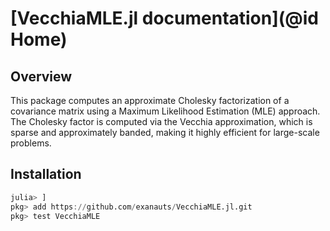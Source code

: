 # [VecchiaMLE.jl documentation](@id Home)

## Overview

This package computes an approximate Cholesky factorization of a covariance matrix using a Maximum Likelihood Estimation (MLE) approach.
The Cholesky factor is computed via the Vecchia approximation, which is sparse and approximately banded, making it highly efficient for large-scale problems.

## Installation

```julia
julia> ]
pkg> add https://github.com/exanauts/VecchiaMLE.jl.git
pkg> test VecchiaMLE
```
